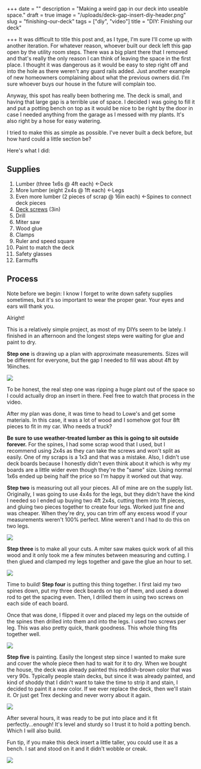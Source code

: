 +++
date = ""
description = "Making a weird gap in our deck into useable space."
draft = true
image = "/uploads/deck-gap-insert-diy-header.png"
slug = "finishing-our-deck"
tags = ["diy", "video"]
title = "DIY: Finishing our deck"

+++
It was difficult to title this post and, as I type, I'm sure I'll come up with another iteration. For whatever reason, whoever built our deck left this gap open by the utility room steps. There was a big plant there that I removed and that's really the only reason I can think of leaving the space in the first place. I thought it was dangerous as it would be easy to step right off and into the hole as there weren't any guard rails added. Just another example of new homeowners complaining about what the previous owners did. I'm sure whoever buys our house in the future will complain too.

Anyway, this spot has really been bothering me. The deck is small, and having that large gap is a terrible use of space. I decided I was going to fill it and put a potting bench on top as it would be nice to be right by the door in case I needed anything from the garage as I messed with my plants. It's also right by a hose for easy watering.

I tried to make this as simple as possible. I've never built a deck before, but how hard could a little section be?

Here's what I did:

## Supplies

 1. Lumber (three 1x6s @ 4ft each) <-Deck
 2. More lumber (eight 2x4s @ 1ft each) <-Legs
 3. Even more lumber (2 pieces of scrap @ 16in each) <-Spines to connect deck pieces
 4. [Deck screws](https://www.lowes.com/pd/Deck-Plus-10-x-3-in-Ceramic-Deck-Screws-40-Count/1001363866) (3in)
 5. Drill
 6. Miter saw
 7. Wood glue
 8. Clamps
 9. Ruler and speed square
10. Paint to match the deck
11. Safety glasses
12. Earmuffs

## Process

Note before we begin: I know I forget to write down safety supplies sometimes, but it's so important to wear the proper gear. Your eyes and ears will thank you.

Alright!

This is a relatively simple project, as most of my DIYs seem to be lately. I finished in an afternoon and the longest steps were waiting for glue and paint to dry.

**Step one** is drawing up a plan with approximate measurements. Sizes will be different for everyone, but the gap I needed to fill was about 4ft by 16inches.

![](/uploads/notes-plan-for-deck-insert.jpg)

To be honest, the real step one was ripping a huge plant out of the space so I could actually drop an insert in there. Feel free to watch that process in the video.

After my plan was done, it was time to head to Lowe's and get some materials. In this case, it was a lot of wood and I somehow got four 8ft pieces to fit in my car. Who needs a truck? 

**Be sure to use weather-treated lumber as this is going to sit outside forever.** For the spines, I had some scrap wood that I used, but I recommend using 2x4s as they can take the screws and won't split as easily. One of my scraps is a 1x3 and that was a mistake. Also, I didn't use deck boards because I honestly didn't even think about it which is why my boards are a little wider even though they're the "same" size. Using normal 1x6s ended up being half the price so I'm happy it worked out that way.

**Step two** is measuring out all your pieces. All of mine are on the supply list. Originally, I was going to use 4x4s for the legs, but they didn't have the kind I needed so I ended up buying two 4ft 2x4s, cutting them into 1ft pieces, and gluing two pieces together to create four legs. Worked just fine and was cheaper. When they're dry, you can trim off any excess wood if your measurements weren't 100% perfect. Mine weren't and I had to do this on two legs.

![](/uploads/wood-measured-for-deck.jpg)

**Step three** is to make all your cuts. A miter saw makes quick work of all this wood and it only took me a few minutes between measuring and cutting. I then glued and clamped my legs together and gave the glue an hour to set.

![](/uploads/cut-wood-pieces-for-deck.jpg)

Time to build! **Step four** is putting this thing together. I first laid my two spines down, put my three deck boards on top of them, and used a dowel rod to get the spacing even. Then, I drilled them in using two screws on each side of each board.

Once that was done, I flipped it over and placed my legs on the outside of the spines then drilled into them and into the legs. I used two screws per leg. This was also pretty quick, thank goodness. This whole thing fits together well.

![](/uploads/unpainted-deck-insert.jpg)

**Step five** is painting. Easily the longest step since I wanted to make sure and cover the whole piece then had to wait for it to dry. When we bought the house, the deck was already painted this reddish-brown color that was very 90s. Typically people stain decks, but since it was already painted, and kind of shoddy that I didn't want to take the time to strip it and stain, I decided to paint it a new color. If we ever replace the deck, then we'll stain it.  Or just get Trex decking and never worry about it again.

![](/uploads/painted-deck-insert.jpg)

After several hours, it was ready to be put into place and it fit perfectly...enough! It's level and sturdy so I trust it to hold a potting bench. Which I will also build.

Fun tip, if you make this deck insert a little taller, you could use it as a bench. I sat and stood on it and it didn't wobble or creak.

![](/uploads/finished-and-in-place-deck-insert.jpg)